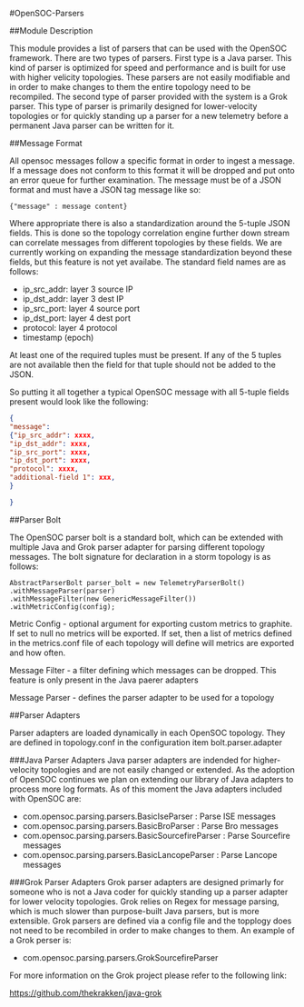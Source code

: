 #OpenSOC-Parsers

##Module Description

This module provides a list of parsers that can be used with the OpenSOC framework.  There are two types of parsers.  First type is a Java parser.  This kind of parser is optimized for speed and performance and is built for use with higher velicity topologies.  These parsers are not easily modifiable and in order to make changes to them the entire topology need to be recompiled.  The second type of parser provided with the system is a Grok parser.  This type of parser is primarily designed for lower-velocity topologies or for quickly standing up a parser for a new telemetry before a permanent Java parser can be written for it.

##Message Format

All opensoc messages follow a specific format in order to ingest a message.  If a message does not conform to this format it will be dropped and put onto an error queue for further examination.  The message must be of a JSON format and must have a JSON tag message like so:

```
{"message" : message content}

```

Where appropriate there is also a standardization around the 5-tuple JSON fields.  This is done so the topology correlation engine further down stream can correlate messages from different topologies by these fields.  We are currently working on expanding the message standardization beyond these fields, but this feature is not yet availabe.  The standard field names are as follows:

* ip_src_addr: layer 3 source IP
* ip_dst_addr: layer 3 dest IP
* ip_src_port: layer 4 source port
* ip_dst_port: layer 4 dest port
* protocol: layer 4 protocol
* timestamp (epoch)

At least one of the required tuples must be present.  If any of the 5 tuples are not available then the field for that tuple should not be added to the JSON.

So putting it all together a typical OpenSOC message with all 5-tuple fields present would look like the following:

```json
{
"message": 
{"ip_src_addr": xxxx, 
"ip_dst_addr": xxxx, 
"ip_src_port": xxxx, 
"ip_dst_port": xxxx, 
"protocol": xxxx, 
"additional-field 1": xxx,
}

}
```

##Parser Bolt

The OpenSOC parser bolt is a standard bolt, which can be extended with multiple Java and Grok parser adapter for parsing different topology messages.  The bolt signature for declaration in a storm topology is as follows:

```
AbstractParserBolt parser_bolt = new TelemetryParserBolt()
.withMessageParser(parser)
.withMessageFilter(new GenericMessageFilter())
.withMetricConfig(config);

```

Metric Config - optional argument for exporting custom metrics to graphite.  If set to null no metrics will be exported.  If set, then a list of metrics defined in the metrics.conf file of each topology will define will metrics are exported and how often.

Message Filter - a filter defining which messages can be dropped.  This feature is only present in the Java paerer adapters

Message Parser - defines the parser adapter to be used for a topology

##Parser Adapters

Parser adapters are loaded dynamically in each OpenSOC topology.  They are defined in topology.conf in the configuration item bolt.parser.adapter

###Java Parser Adapters
Java parser adapters are indended for higher-velocity topologies and are not easily changed or extended.  As the adoption of OpenSOC continues we plan on extending our library of Java adapters to process more log formats.  As of this moment the Java adapters included with OpenSOC are:

* com.opensoc.parsing.parsers.BasicIseParser : Parse ISE messages
* com.opensoc.parsing.parsers.BasicBroParser : Parse Bro messages
* com.opensoc.parsing.parsers.BasicSourcefireParser : Parse Sourcefire messages
* com.opensoc.parsing.parsers.BasicLancopeParser : Parse Lancope messages

###Grok Parser Adapters
Grok parser adapters are designed primarly for someone who is not a Java coder for quickly standing up a parser adapter for lower velocity topologies.  Grok relies on Regex for message parsing, which is much slower than purpose-built Java parsers, but is more extensible.  Grok parsers are defined via a config file and the topplogy does not need to be recombiled in order to make changes to them.  An example of a Grok perser is:

* com.opensoc.parsing.parsers.GrokSourcefireParser

For more information on the Grok project please refer to the following link:

https://github.com/thekrakken/java-grok
